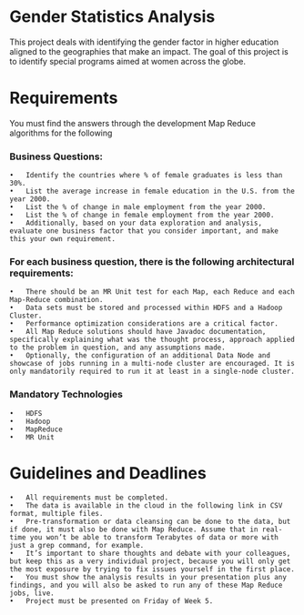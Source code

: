 
# Gender Statistics Analysis
This project deals with identifying the gender factor in higher education aligned to the geographies that make an impact. The goal of this project is to identify special programs aimed at women across the globe. 
# Requirements
You must find the answers through the development Map Reduce algorithms for the following 
### Business Questions:
	•	Identify the countries where % of female graduates is less than 30%. 
	•	List the average increase in female education in the U.S. from the year 2000.
	•	List the % of change in male employment from the year 2000. 
	•	List the % of change in female employment from the year 2000.
	•	Additionally, based on your data exploration and analysis, evaluate one business factor that you consider important, and make this your own requirement.
### For each business question, there is the following architectural requirements:
	•	There should be an MR Unit test for each Map, each Reduce and each Map-Reduce combination.
	•	Data sets must be stored and processed within HDFS and a Hadoop Cluster.
	•	Performance optimization considerations are a critical factor.
	•	All Map Reduce solutions should have Javadoc documentation, specifically explaining what was the thought process, approach applied to the problem in question, and any assumptions made.
	•	Optionally, the configuration of an additional Data Node and showcase of jobs running in a multi-node cluster are encouraged. It is only mandatorily required to run it at least in a single-node cluster.
### Mandatory Technologies
	•	HDFS
	•	Hadoop
	•	MapReduce
	•	MR Unit


# Guidelines and Deadlines
	•	All requirements must be completed.
	•	The data is available in the cloud in the following link in CSV format, multiple files.
	•	Pre-transformation or data cleansing can be done to the data, but if done, it must also be done with Map Reduce. Assume that in real-time you won’t be able to transform Terabytes of data or more with just a grep command, for example.
	•	It’s important to share thoughts and debate with your colleagues, but keep this as a very individual project, because you will only get the most exposure by trying to fix issues yourself in the first place.
	•	You must show the analysis results in your presentation plus any findings, and you will also be asked to run any of these Map Reduce jobs, live.
	•	Project must be presented on Friday of Week 5.
